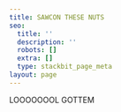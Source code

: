 ```yaml
---
title: SAWCON THESE NUTS
seo:
  title: ''
  description: ''
  robots: []
  extra: []
  type: stackbit_page_meta
layout: page
---
```

LOOOOOOOL GOTTEM
